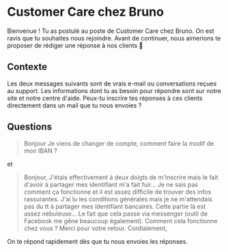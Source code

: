 # Customer Care chez Bruno

Bienvenue ! Tu as postulé au poste de Customer Care chez Bruno. On est ravis que tu souhaites nous rejoindre. Avant de continuer, nous aimerions te proposer de rédiger une réponse à nos clients 🐻

## Contexte
Les deux messages suivants sont de vrais e-mail ou conversations reçues au support. Les informations dont tu as besoin pour répondre sont sur notre site et notre centre d'aide. Peux-tu inscrire tes réponses à ces clients directement dans un mail que tu nous envoies ?

## Questions

>Bonjour
>Je viens de changer de compte, comment faire la modif de mon IBAN ?

et

>Bonjour,
>J'étais effectivement à deux doigts de m'inscrire mais le fait d'avoir à partager mes identifiant m'a fait fuir...
>Je ne sais pas comment ça fonctionne et il est assez difficile de trouver des infos rassurantes. J'ai lu les conditions générales mais je ne m'attendais pas du tt à partager mes identifiant bancaires.
>Cette partie là est assez nébuleuse...
>Le fait que cela passe via messenger (outil de Facebook me gêne beaucoup également).
>Comment cela fonctionne chez vous ?
>Merci pour votre retour.
>Cordialement,

On te répond rapidement dès que tu nous envoies les réponses.
